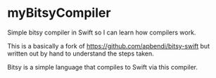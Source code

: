# myBitsyCompiler
Simple bitsy compiler in Swift so I can learn how compilers work.

This is a basically a fork of https://github.com/apbendi/bitsy-swift but written out by hand to understand the steps taken.

Bitsy is a simple language that compiles to Swift via this compiler.
